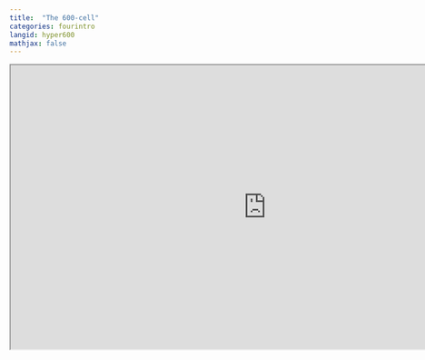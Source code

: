 ```yaml
---
title:  "The 600-cell"
categories: fourintro
langid: hyper600
mathjax: false
---
```


<iframe width="900" height="500"
	src="https://www.youtube.com/embed/Fgy6dEJiDM8?rel=0">
</iframe>
